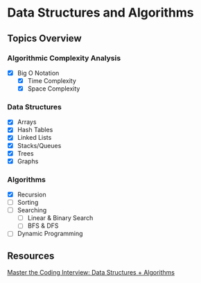 # Data Structures and Algorithms

## Topics Overview

### Algorithmic Complexity Analysis

- [x] Big O Notation
  - [x] Time Complexity
  - [x] Space Complexity

### Data Structures

- [x] Arrays
- [x] Hash Tables
- [x] Linked Lists
- [x] Stacks/Queues
- [x] Trees
- [x] Graphs

### Algorithms

- [x] Recursion
- [ ] Sorting
- [ ] Searching
  - [ ] Linear & Binary Search
  - [ ] BFS & DFS
- [ ] Dynamic Programming

## Resources

[Master the Coding Interview: Data Structures + Algorithms](https://www.udemy.com/course/master-the-coding-interview-data-structures-algorithms/?couponCode=GENAISALE24)
